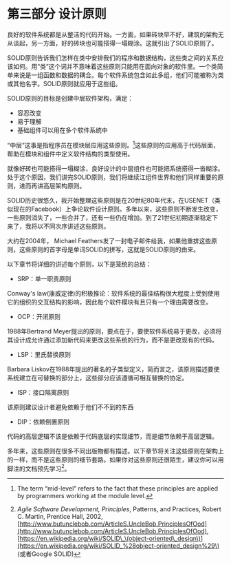 # 第三部分 设计原则

良好的软件系统都是从整洁的代码开始。一方面，如果砖块早不好，建筑的架构无从谈起，另一方面，好的砖块也可能搭得一塌糊涂。这就引出了SOLID原则了。

SOLID原则告诉我们怎样在类中安排我们的程序和数据结构，这些类之间的关系应该如何。用“类”这个词并不意味着这些原则只能用在面向对象的软件里。一个类简单来说是一组函数和数据的耦合。每个软件系统包含如此多组，他们可能被称为类或其他名字。SOLID原则就应用于这些组。

SOLID原则的目标是创建中层软件架构，满足：

* 容忍改变
* 易于理解
* 基础组件可以用在多个软件系统中

“中层”这事是指程序员在模块层应用这些原则。[^1]这些原则的应用高于代码层面，帮助在模块和组件中定义软件结构的类型使用。

就像好砖也可能搭得一塌糊涂，良好设计的中层组件也可能把系统搭得一沓糊涂。处于这个原因，我们讲完SOLID原则，我们将继续江组件世界和他们同样重要的原则，进而再讲高层架构原则。

SOLID历史很悠久，我开始整理这些原则是在20世纪80年代末，在USENET（类似现在的Facebook）上争论软件设计原则。多年以来，这些原则不断发生改变，一些原则消失了，一些合并了，还有一些仍在增加。到了21世纪初期逐渐稳定下来了，我将以不同次序讲述这些原则。

大约在2004年， Michael Feathers发了一封电子邮件给我，如果他重排这些原则，这些原则的首字母是单词SOLID的拼写，这就是SOLID原则的由来。

以下章节将详细的讲述每个原则，以下是笼统的总结：

* SRP：单一职责原则

Conway's law\(康威定律\)的积极推论：软件系统的最佳结构很大程度上受到使用它的组织的交互结构的影响，因此每个软件模块有且只有一个理由需要改变。

* OCP：开闭原则

1988年Bertrand Meyer提出的原则，要点在于，要使软件系统易于更改，必须将其设计成允许通过添加新代码来更改这些系统的行为，而不是更改现有的代码。

* LSP：里氏替换原则

Barbara Liskov在1988年提出的著名的子类型定义，简而言之，该原则描述要使系统建立在可替换的部分上，这些部分应该遵循可相互替换的协定。

* ISP：接口隔离原则

该原则建议设计者避免依赖于他们不不到的东西

* DIP：依赖倒置原则

代码的高层逻辑不该是依赖于代码底层的实现细节，而是细节依赖于高层逻辑。

多年来，这些原则在很多不同出版物都有描述。以下章节将关注这些原则在架构上的一样，而不是这些原则的细节套路。如果你对这些原则还很陌生，建议你可以用脚注的文档预先学习[^2]。

[^1]: The term “mid-level” refers to the fact that these principles are applied by programmers working at the module level.

[^2]: _Agile Software Development, Principles_, Patterns, and Practices, Robert C. Martin, Prentice Hall, 2002,[http://www.butunclebob.com/ArticleS.UncleBob.PrinciplesOfOod](http://www.butunclebob.com/ArticleS.UncleBob.PrinciplesOfOod), [https://en.wikipedia.org/wiki/SOLID\_\(object-oriented\_design\)](https://en.wikipedia.org/wiki/SOLID_%28object-oriented_design%29\) \(或者Google SOLID\)

